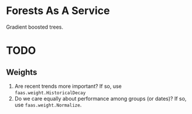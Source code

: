 # Forests As A Service
Gradient boosted trees.


# TODO

## Weights
1. Are recent trends more important? If so, use `faas.weight.HistoricalDecay`
2. Do we care equally about performance among groups (or dates)? If so, use `faas.weight.Normalize`.
